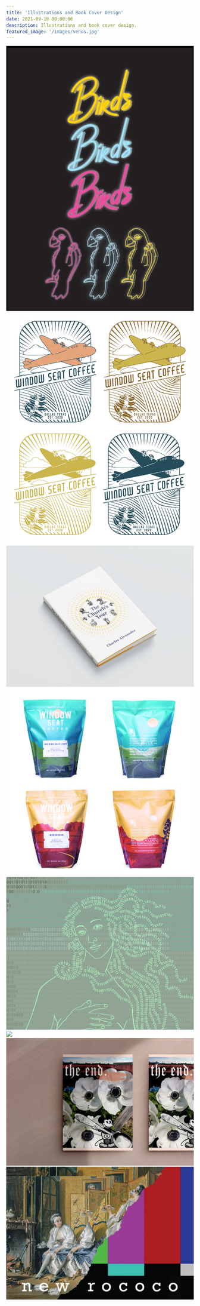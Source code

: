 ```yaml
---
title: 'Illustrations and Book Cover Design'
date: 2021-09-10 00:00:00
description: Illustrations and book cover design.
featured_image: '/images/venus.jpg'
---
```


<div class="gallery" data-columns="3">
	<img src="/images/text_parrots_gif.gif">
	<img src="/images/teeshirt.jpg">
	<img src="/images/churchs_year.jpg">
	<img src="/images/windowseatbags1.jpg">
	<img src="/images/venus.jpg">
	<img src="/images/grace_glory.png">
	<img src="/images/photo_collage_poppies-01.jpg">	
	<img src="/images/glitch.JPG">
		
		
</div>
